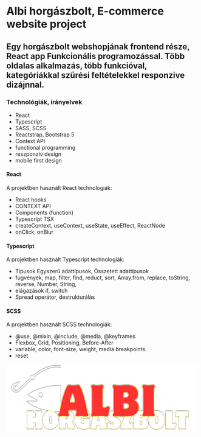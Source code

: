# Albi horgászbolt, E-commerce website project

## Egy horgászbolt webshopjának frontend része, React app Funkcionális programozással. Több oldalas alkalmazás, több funkcióval, kategóriákkal szűrési feltételekkel responzive dizájnnal.

### Technológiák, irányelvek

- React
- Typescript
- SASS, SCSS
- Reactstrap, Bootstrap 5
- Context API
- functional programming
- reszponzív design
- mobile first design

#### React

A projektben használt React technologiák:

- React hooks
- CONTEXT API
- Components (function)
- Typescript TSX
- createContext, useContext, useState, useEffect, ReactNode
- onClick, onBlur

#### Typescript

A projektben használt Typescript technologiák:

- Tipusok Egyszerű adattípusok, Összetett adattípusok
- fugvények, map, filter, find, reduct, sort, Array.from, replace, toString, reverse, Number, String,
- elágazások if, switch
- Spread operátor, destrukturálás

#### SCSS

A projektben használt SCSS technologiák:

- @use, @mixin, @include, @media, @keyframes
- Flexbox, Grid, Positioning, Before-After
- variable, color, font-size, weight, media breakpoints
- reset

![Logo](./src/img/logo.png)

